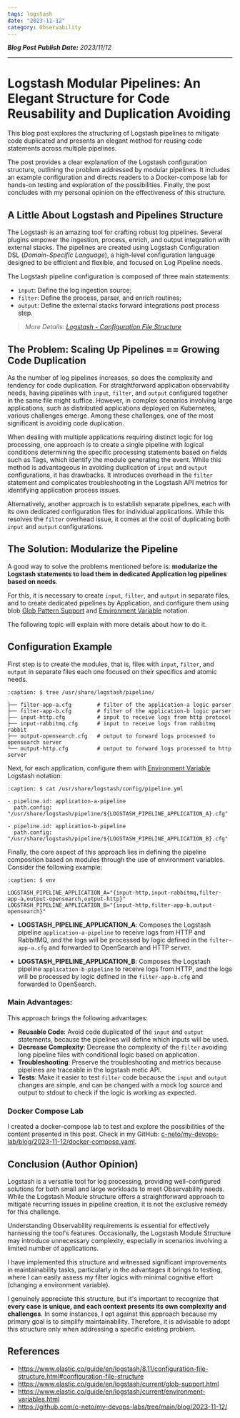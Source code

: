 ```yaml
---
tags: logstash
date: "2023-11-12"
category: Observability
---
```


*__Blog Post Publish Date:__ 2023/11/12*

---

# Logstash Modular Pipelines: An Elegant Structure for Code Reusability and Duplication Avoiding

This blog post explores the structuring of Logstash pipelines to mitigate code duplicated and presents an elegant method for reusing code statements across multiple pipelines.

The post provides a clear explanation of the Logstash configuration structure, outlining the problem addressed by modular pipelines. It includes an example configuration and directs readers to a Docker-compose lab for hands-on testing and exploration of the possibilities. Finally, the post concludes with my personal opinion on the effectiveness of this structure.

## A Little About Logstash and Pipelines Structure

The Logstash is an amazing tool for crafting robust log pipelines. Several plugins empower the ingestion, process, enrich, and output integration with external stacks. The pipelines are created using Logstash Configuration DSL (_Domain-Specific Language_), a high-level configuration language designed to be efficient and flexible, and focused on Log Pipeline needs.

The Logstash pipeline configuration is composed of three main statements:

- `input`: Define the log ingestion source;
- `filter`: Define the process, parser, and enrich routines;
- `output`: Define the external stacks forward integrations post process step.

> _<i class="fa-solid fa-link"></i> More Details: [Logstash - Configuration File Structure](https://www.elastic.co/guide/en/logstash/8.11/configuration-file-structure.html#configuration-file-structure)_

## The Problem: Scaling Up Pipelines == Growing Code Duplication

As the number of log pipelines increases, so does the complexity and tendency for code duplication. For straightforward application observability needs, having pipelines with `input`, `filter`, and `output` configured together in the same file might suffice. However, in complex scenarios involving large applications, such as distributed applications deployed on Kubernetes, various challenges emerge. Among these challenges, one of the most significant is avoiding code duplication.

When dealing with multiple applications requiring distinct logic for log processing, one approach is to create a single pipeline with logical conditions determining the specific processing statements based on fields such as Tags, which identify the module generating the event. While this method is advantageous in avoiding duplication of `input` and `output` configurations, it has drawbacks. It introduces overhead in the `filter` statement and complicates troubleshooting in the Logstash API metrics for identifying application process issues.

Alternatively, another approach is to establish separate pipelines, each with its own dedicated configuration files for individual applications. While this resolves the `filter` overhead issue, it comes at the cost of duplicating both `input` and `output` configurations.

## The Solution: Modularize the Pipeline

A good way to solve the problems mentioned before is: __modularize the Logstash statements to load them in dedicated Application log pipelines based on needs__.

For this, it is necessary to create `input`, `filter`, and `output` in separate files, and to create dedicated pipelines by Application, and configure them using blob [
Glob Pattern Support](https://www.elastic.co/guide/en/logstash/current/glob-support.html) and [Environment Variable](https://www.elastic.co/guide/en/logstash/current/environment-variables.html) notation.

The following topic will explain with more details about how to do it.

## Configuration Example

First step is to create the modules, that is, files with `input`, `filter`, and `output` in separate files each one focused on their specifics and atomic needs.

```{code-block} bash
:caption: $ tree /usr/share/logstash/pipeline/

├── filter-app-a.cfg        # filter of the application-a logic parser
├── filter-app-b.cfg        # filter of the application-b logic parser
├── input-http.cfg          # input to receive logs from http protocol
├── input-rabbitmq.cfg      # input to receive logs from rabbitmq rabbit
├── output-opensearch.cfg   # output to forward logs processed to opensearch server 
└── output-http.cfg         # output to forward logs processed to http server
```

Next, for each application, configure them with [Environment Variable](https://www.elastic.co/guide/en/logstash/current/environment-variables.html) Logstash notation:

```{code-block} yaml
:caption: $ cat /usr/share/logstash/config/pipeline.yml

- pipeline.id: application-a-pipeline
  path.config: "/usr/share/logstash/pipeline/${LOGSTASH_PIPELINE_APPLICATION_A}.cfg"

- pipeline.id: application-b-pipeline
  path.config: "/usr/share/logstash/pipeline/${LOGSTASH_PIPELINE_APPLICATION_B}.cfg"
```

Finally, the core aspect of this approach lies in defining the pipeline composition based on modules through the use of environment variables. Consider the following example:

```{code-block} bash
:caption: $ env

LOGSTASH_PIPELINE_APPLICATION_A="{input-http,input-rabbitmq,filter-app-a,output-opensearch,output-http}"
LOGSTASH_PIPELINE_APPLICATION_B="{input-http,filter-app-b,output-opensearch}"
```

- __LOGSTASH_PIPELINE_APPLICATION_A__: Composes the Logstash pipeline `application-a-pipeline` to receive logs from HTTP and RabbitMQ, and the logs will be processed by logic defined in the `filter-app-a.cfg` and forwarded to OpenSearch and HTTP server.

- __LOGSTASH_PIPELINE_APPLICATION_B__: Composes the Logstash pipeline `application-b-pipeline` to receive logs from HTTP, and the logs will be processed by logic defined in the `filter-app-b.cfg` and forwarded to OpenSearch.

### Main Advantages:

This approach brings the following advantages:

- __Reusable Code__: Avoid code duplicated of the `input` and `output` statements, because the pipelines will define which inputs will be used.
- __Decrease Complexity__: Decrease the complexity of the `filter` avoiding long pipeline files with conditional logic based on application.
- __Troubleshooting__: Preserve the troubleshooting and metrics because pipelines are traceable in the logstash metic API.
- __Tests__: Make it easier to test `filter` code because the `input` and `output` changes are simple, and can be changed with a mock log source and output to stdout to check if the logic is working as expected.

### Docker Compose Lab

I created a docker-compose lab to test and explore the possibilities of the content presented in this post. Check in my GitHub: <i class="fa-brands fa-github"></i> [c-neto/my-devops-lab/blog/2023-11-12/docker-compose.yaml](https://github.com/c-neto/my-devops-labs/tree/main/blog/2023-11-12/).

## Conclusion (Author Opinion)

Logstash is a versatile tool for log processing, providing well-configured solutions for both small and large workloads to meet Observability needs. While the Logstash Module structure offers a straightforward approach to mitigate recurring issues in pipeline creation, it is not the exclusive remedy for this challenge.

Understanding Observability requirements is essential for effectively harnessing the tool's features. Occasionally, the Logstash Module Structure may introduce unnecessary complexity, especially in scenarios involving a limited number of applications.

I have implemented this structure and witnessed significant improvements in maintainability tasks, particularly in the advantages it brings to testing, where I can easily assess my filter logics with minimal cognitive effort (changing a environment variable).

I genuinely appreciate this structure, but it's important to recognize that __every case is unique, and each context presents its own complexity and challenges__. In some instances, I opt against this approach because my primary goal is to simplify maintainability. Therefore, it is advisable to adopt this structure only when addressing a specific existing problem.

## References

- <https://www.elastic.co/guide/en/logstash/8.11/configuration-file-structure.html#configuration-file-structure>
- <https://www.elastic.co/guide/en/logstash/current/glob-support.html>
- <https://www.elastic.co/guide/en/logstash/current/environment-variables.html>
- <https://github.com/c-neto/my-devops-labs/tree/main/blog/2023-11-12/>
